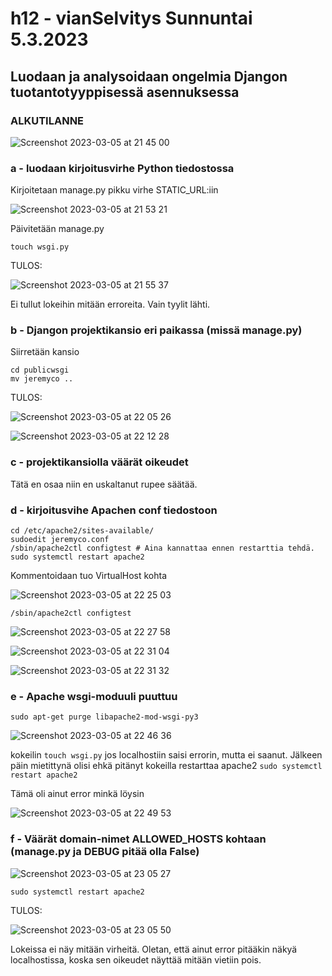 # h12 - vianSelvitys Sunnuntai 5.3.2023

## Luodaan ja analysoidaan ongelmia Djangon tuotantotyyppisessä asennuksessa

### ALKUTILANNE

![Screenshot 2023-03-05 at 21 45 00](https://user-images.githubusercontent.com/104775534/222982177-3cca42ce-092f-4919-ba6a-cc81e73dbbab.png)


### a - luodaan kirjoitusvirhe Python tiedostossa

Kirjoitetaan manage.py pikku virhe STATIC_URL:iin

![Screenshot 2023-03-05 at 21 53 21](https://user-images.githubusercontent.com/104775534/222982576-d77620bf-79e5-4905-8738-87b1059aaae3.png)

Päivitetään manage.py

    touch wsgi.py
    
TULOS: 

![Screenshot 2023-03-05 at 21 55 37](https://user-images.githubusercontent.com/104775534/222982669-c8490d12-68c9-4616-9427-d92dc935110d.png)

Ei tullut lokeihin mitään erroreita. Vain tyylit lähti.

### b - Djangon projektikansio eri paikassa (missä manage.py)

Siirretään kansio 

    cd publicwsgi
    mv jeremyco ..
    
TULOS: 

![Screenshot 2023-03-05 at 22 05 26](https://user-images.githubusercontent.com/104775534/222983159-af7494c1-08bb-44f0-ac4f-75689c08209e.png)

![Screenshot 2023-03-05 at 22 12 28](https://user-images.githubusercontent.com/104775534/222983450-5defb94b-5cdb-4d78-ae8c-47aea5e5ed1e.png)

### c - projektikansiolla väärät oikeudet

Tätä en osaa niin en uskaltanut rupee säätää.

### d - kirjoitusvihe Apachen conf tiedostoon

    cd /etc/apache2/sites-available/
    sudoedit jeremyco.conf
    /sbin/apache2ctl configtest # Aina kannattaa ennen restarttia tehdä.
    sudo systemctl restart apache2 
    

Kommentoidaan tuo VirtualHost kohta 

![Screenshot 2023-03-05 at 22 25 03](https://user-images.githubusercontent.com/104775534/222983995-e27a3193-0421-4946-aa68-d83633f7b38f.png)

    /sbin/apache2ctl configtest
    
![Screenshot 2023-03-05 at 22 27 58](https://user-images.githubusercontent.com/104775534/222984149-ad0fb711-d168-4a51-bdd5-d1bfae6b23cf.png)

![Screenshot 2023-03-05 at 22 31 04](https://user-images.githubusercontent.com/104775534/222984318-98eac45a-5f28-418a-852f-202c18251baf.png)

![Screenshot 2023-03-05 at 22 31 32](https://user-images.githubusercontent.com/104775534/222984346-9895bac4-77a2-4ba5-9aec-4ca67886cc79.png)

    
### e - Apache wsgi-moduuli puuttuu 

    sudo apt-get purge libapache2-mod-wsgi-py3
    
![Screenshot 2023-03-05 at 22 46 36](https://user-images.githubusercontent.com/104775534/222984985-91eef49f-1b78-447a-8ae2-cf787fbbf769.png)

kokeilin `touch wsgi.py` jos localhostiin saisi errorin, mutta ei saanut. Jälkeen päin mietittynä olisi ehkä pitänyt kokeilla restarttaa apache2 `sudo systemctl restart apache2`

Tämä oli ainut error minkä löysin

![Screenshot 2023-03-05 at 22 49 53](https://user-images.githubusercontent.com/104775534/222985182-de3ba764-f49c-47e9-ab81-e3c0d472dc38.png)

### f - Väärät domain-nimet ALLOWED_HOSTS kohtaan (manage.py ja DEBUG pitää olla False)

![Screenshot 2023-03-05 at 23 05 27](https://user-images.githubusercontent.com/104775534/222985947-f54b831b-1709-4153-af19-cda50f952d07.png)

    sudo systemctl restart apache2 
    
TULOS: 

![Screenshot 2023-03-05 at 23 05 50](https://user-images.githubusercontent.com/104775534/222985973-9b9ab4dd-894a-4aa7-b1d0-23034cadce04.png)

Lokeissa ei näy mitään virheitä. Oletan, että ainut error pitääkin näkyä localhostissa, koska sen oikeudet näyttää mitään vietiin pois.




